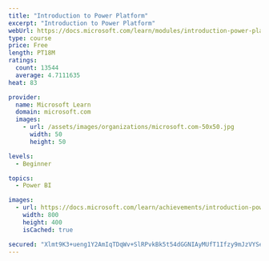 ```yaml
---
title: "Introduction to Power Platform"
excerpt: "Introduction to Power Platform"
webUrl: https://docs.microsoft.com/learn/modules/introduction-power-platform/
type: course
price: Free
length: PT18M
ratings:
  count: 13544
  average: 4.7111635
heat: 83

provider:
  name: Microsoft Learn
  domain: microsoft.com
  images:
    - url: /assets/images/organizations/microsoft.com-50x50.jpg
      width: 50
      height: 50

levels:
  - Beginner

topics:
  - Power BI

images:
  - url: https://docs.microsoft.com/learn/achievements/introduction-power-platform-social.png
    width: 800
    height: 400
    isCached: true

secured: "Xlmt9K3+ueng1Y2AmIqTDqWv+SlRPvkBk5t54dGGNIAyMUfT1Ifzy9mJzVYSeuKsiKND6y7CgfcWKoyFgnxVmt1BJrtcuE7AXfyCEv1IqfMmUnjxxKaVt6RopOUI+lEmX2QpKDBhlMDgCQYdL3w1BPE0iAT0ue3DjkoPhMoHxlxoP/Vbd+ehmpMMDaKa+W3RrkNExNDgvAo1ilvBWZJeAji9l7nqzBN57emBKWaZS7L9AJkLQhKp0Kd0QZDHM/paaJgfsb9wLtCCSCjb2akXyW8RkEYjg33o11wP0h7ATWVdeS3YPcwXxP1uHGvtSm+Wv9OzKRoAhiLjYdRtfzLw3OzqFmk5M+kBv0P9wKv7WHRL/KzT4k+gpomNUF7TX271q6LAvmozGf8aPYAifjzus76kMbz6potXKdHotIVj2CG6YTqu1dX1WdmXJpCkSzZu;Lr3pY+kuFZQYEEAShZf0yg=="
---
```


